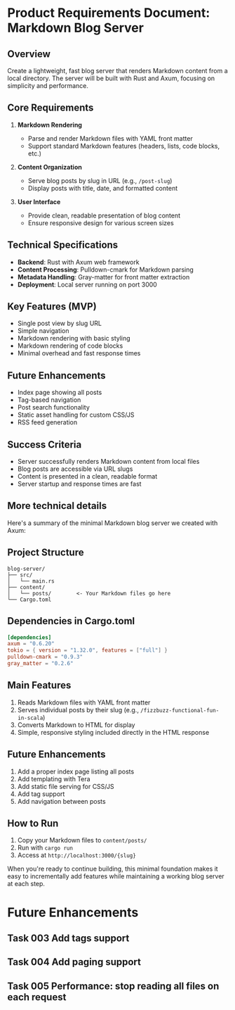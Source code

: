 # Product Requirements Document: Markdown Blog Server

## Overview
Create a lightweight, fast blog server that renders Markdown content from a local directory. The server will be built with Rust and Axum, focusing on simplicity and performance.

## Core Requirements

1. **Markdown Rendering**
   - Parse and render Markdown files with YAML front matter
   - Support standard Markdown features (headers, lists, code blocks, etc.)

2. **Content Organization**
   - Serve blog posts by slug in URL (e.g., `/post-slug`)
   - Display posts with title, date, and formatted content

3. **User Interface**
   - Provide clean, readable presentation of blog content
   - Ensure responsive design for various screen sizes

## Technical Specifications

- **Backend**: Rust with Axum web framework
- **Content Processing**: Pulldown-cmark for Markdown parsing
- **Metadata Handling**: Gray-matter for front matter extraction
- **Deployment**: Local server running on port 3000

## Key Features (MVP)

- Single post view by slug URL
- Simple navigation
- Markdown rendering with basic styling
- Markdown rendering of code blocks
- Minimal overhead and fast response times

## Future Enhancements

- Index page showing all posts
- Tag-based navigation
- Post search functionality
- Static asset handling for custom CSS/JS
- RSS feed generation

## Success Criteria

- Server successfully renders Markdown content from local files
- Blog posts are accessible via URL slugs
- Content is presented in a clean, readable format
- Server startup and response times are fast

## More technical details


Here's a summary of the minimal Markdown blog server we created with Axum:

## Project Structure
```
blog-server/
├── src/
│   └── main.rs
├── content/
│   └── posts/        <- Your Markdown files go here
└── Cargo.toml
```

## Dependencies in Cargo.toml
```toml
[dependencies]
axum = "0.6.20"
tokio = { version = "1.32.0", features = ["full"] }
pulldown-cmark = "0.9.3"
gray_matter = "0.2.6"
```

## Main Features
1. Reads Markdown files with YAML front matter
2. Serves individual posts by their slug (e.g., `/fizzbuzz-functional-fun-in-scala`)
3. Converts Markdown to HTML for display
4. Simple, responsive styling included directly in the HTML response

## Future Enhancements
1. Add a proper index page listing all posts
2. Add templating with Tera
3. Add static file serving for CSS/JS
4. Add tag support
5. Add navigation between posts

## How to Run
1. Copy your Markdown files to `content/posts/`
2. Run with `cargo run`
3. Access at `http://localhost:3000/{slug}`

When you're ready to continue building, this minimal foundation makes it easy to incrementally add features while maintaining a working blog server at each step.

# Future Enhancements

## Task 003 Add tags support

## Task 004 Add paging support

## Task 005 Performance: stop reading all files on each request
